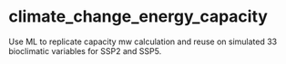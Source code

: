 # climate_change_energy_capacity
Use ML to replicate capacity mw calculation and reuse on simulated 33 bioclimatic variables for SSP2 and SSP5.
